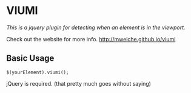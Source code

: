 VIUMI
=====

*This is a jquery plugin for detecting when an element is in the viewport.*

Check out the website for more info.
http://mwelche.github.io/viumi


Basic Usage
-----------

`$(yourElement).viumi();`

jQuery is required. (that pretty much goes without saying)


